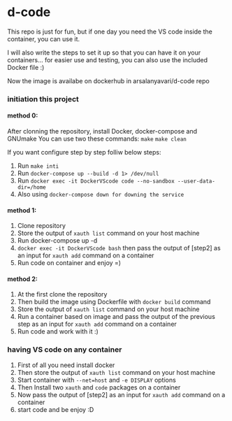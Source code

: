 # d-code
This repo is just for fun, but if one day you need the VS code inside the container, you can use it.

I will also write the steps to set it up so that you can have it on your containers... for easier use and testing, you can also use the included Docker file :)

Now the image is availabe on dockerhub in arsalanyavari/d-code repo


### initiation this project
#### method 0:
After clonning the repository, install Docker, docker-compose and GNUmake
You can use two these commands: ```make``` ```make clean``` 

If you want configure step by step folliw below steps:
1. Run ```make inti```
2. Run ```docker-compose up --build -d 1> /dev/null```
3. Run ```docker exec -it DockerVScode code --no-sandbox --user-data-dir=/home```
4. Also using ```docker-compose down for downing the service```


#### method 1:
1. Clone repository
2. Store the output of `xauth list` command on your host machine
3. Run docker-compose up -d
4. `docker exec -it DockerVScode bash` then pass the output of [step2] as an input for `xauth add` command on a container
5. Run code on container and enjoy =)

#### method 2:
1. At the first clone the repository
2. Then build the image using Dockerfile with `docker build` command
3. Store the output of `xauth list` command on your host machine
4. Run a container based on image and pass the output of the previous step as an input for `xauth add` command on a container
5. Run code and work with it :)


### having VS code on any container
1. First of all you need install docker 
2. Then store the output of `xauth list` command on your host machine
3. Start container with `--net=host` and `-e DISPLAY` options
4. Then Install two `xauth` and `code` packages on a container
5. Now pass the output of [step2] as an input for `xauth add` command on a container
6. start code and be enjoy :D
